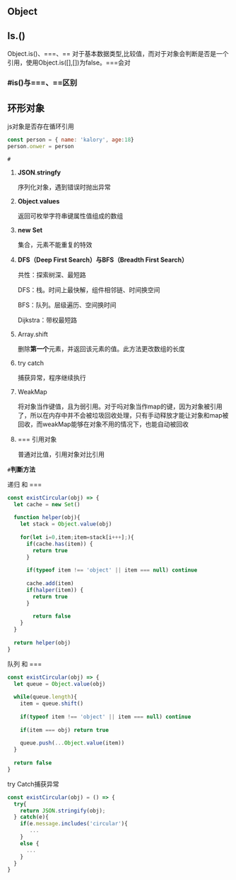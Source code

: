 ## Object



## Is.()

Object.is()、===、== 对于基本数据类型,比较值，而对于对象会判断是否是一个引用，使用Object.is([],[])为false。===会对

### #is()与===、==区别



## 环形对象

js对象是否存在循环引用

~~~js
const person = { name: 'kalory', age:18}
person.onwer = person
~~~



`#`

1. **JSON**.**stringfy**

   序列化对象，遇到错误时抛出异常

2. **Object**.**values**

   返回可枚举字符串键属性值组成的数组

3. **new** **Set**

   集合，元素不能重复的特效

4. **DFS（Deep First Search）**与**BFS（Breadth First Search）**

   共性：探索树深、最短路

   DFS：栈。时间上最快解，组件相邻链、时间换空间

   BFS：队列。层级遍历、空间换时间

   Dijkstra：带权最短路

5. Array.shift

   删除**第一个**元素，并返回该元素的值。此方法更改数组的长度

6. try catch

   捕获异常，程序继续执行

7. WeakMap

   将对象当作键值，且为弱引用。对于吗对象当作map的键，因为对象被引用了，所以在内存中并不会被垃圾回收处理，只有手动释放才能让对象和map被回收，而weakMap能够在对象不用的情况下，也能自动被回收

   

8. === 引用对象

   普通对比值，引用对象对比引用

`#`**判斷方法**

递归 和 ===

~~~js
const existCircular(obj) => {
  let cache = new Set()
  
  function helper(obj){
    let stack = Object.value(obj)
    
    for(let i=0,item;item=stack[i+++];){
      if(cache.has(item)) {
        return true
      }
      
      if(typeof item !== 'object' || item === null) continue
      
      cache.add(item)
      if(halper(item)) {
        return true
      }
      
     	return false
    }
  }
  
  return helper(obj)
}
~~~





队列 和 ===

~~~js
const existCircular(obj) => {
  let queue = Object.value(obj)
  
  while(queue.length){
    item = queue.shift()
    
    if(typeof item !== 'object' || item === null) continue
    
    if(item === obj) return true
    
    queue.push(...Object.value(item))
  }
  
  return false
}
~~~



try Catch捕获异常

~~~js
const existCircular(obj) = () => {
  try{
    return JSON.stringify(obj);
  } catch(e){
    if(e.message.includes('circular'){
       ...
    }
    else {
      ...
    }
  }
}
~~~